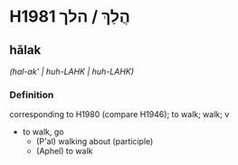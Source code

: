 # H1981 הֲלַךְ / הלך

## hălak

_(hal-ak' | huh-LAHK | huh-LAHK)_

### Definition

corresponding to H1980 (compare H1946); to walk; walk; v

- to walk, go
  - (P'al) walking about (participle)
  - (Aphel) to walk
